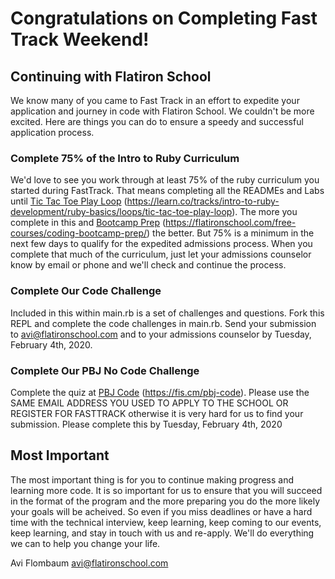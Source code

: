 # Congratulations on Completing Fast Track Weekend!

## Continuing with Flatiron School

We know many of you came to Fast Track in an effort to expedite your application and journey in code with Flatiron School. We couldn't be more excited. Here are things you can do to ensure a speedy and successful application process.

### Complete 75% of the Intro to Ruby Curriculum

We'd love to see you work through at least 75% of the ruby curriculum you started during FastTrack. That means completing all the READMEs and Labs until [Tic Tac Toe Play Loop](https://learn.co/tracks/intro-to-ruby-development/ruby-basics/loops/tic-tac-toe-play-loop) (https://learn.co/tracks/intro-to-ruby-development/ruby-basics/loops/tic-tac-toe-play-loop). The more you complete in this and [Bootcamp Prep](https://flatironschool.com/free-courses/coding-bootcamp-prep/) (https://flatironschool.com/free-courses/coding-bootcamp-prep/) the better. But 75% is a minimum in the next few days to qualify for the expedited admissions process. When you complete that much of the curriculum, just let your admissions counselor know by email or phone and we'll check and continue the process.

### Complete Our Code Challenge

Included in this within main.rb is a set of challenges and questions. Fork this REPL and complete the code challenges in main.rb. Send your submission to avi@flatironschool.com and to your admissions counselor by Tuesday, February 4th, 2020.

### Complete Our PBJ No Code Challenge

Complete the quiz at [PBJ Code](https://fis.cm/pbj-code) (https://fis.cm/pbj-code). Please use the SAME EMAIL ADDRESS YOU USED TO APPLY TO THE SCHOOL OR REGISTER FOR FASTTRACK otherwise it is very hard for us to find your submission. Please complete this by Tuesday, February 4th, 2020

## Most Important

The most important thing is for you to continue making progress and learning more code. It is so important for us to ensure that you will succeed in the format of the program and the more preparing you do the more likely your goals will be acheived. So even if you miss deadlines or have a hard time with the technical interview, keep learning, keep coming to our events, keep learning, and stay in touch with us and re-apply. We'll do everything we can to help you change your life.


Avi Flombaum
avi@flatironschool.com

